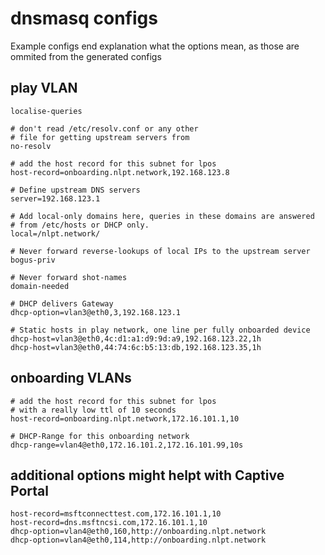 # dnsmasq configs

Example configs end explanation what the options mean, as those are ommited from the generated configs

## play VLAN

```
localise-queries

# don't read /etc/resolv.conf or any other
# file for getting upstream servers from
no-resolv

# add the host record for this subnet for lpos
host-record=onboarding.nlpt.network,192.168.123.8

# Define upstream DNS servers
server=192.168.123.1

# Add local-only domains here, queries in these domains are answered
# from /etc/hosts or DHCP only.
local=/nlpt.network/

# Never forward reverse-lookups of local IPs to the upstream server
bogus-priv

# Never forward shot-names
domain-needed

# DHCP delivers Gateway
dhcp-option=vlan3@eth0,3,192.168.123.1

# Static hosts in play network, one line per fully onboarded device
dhcp-host=vlan3@eth0,4c:d1:a1:d9:9d:a9,192.168.123.22,1h
dhcp-host=vlan3@eth0,44:74:6c:b5:13:db,192.168.123.35,1h
```

## onboarding VLANs

```
# add the host record for this subnet for lpos
# with a really low ttl of 10 seconds
host-record=onboarding.nlpt.network,172.16.101.1,10

# DHCP-Range for this onboarding network
dhcp-range=vlan4@eth0,172.16.101.2,172.16.101.99,10s
```

## additional options might helpt with Captive Portal

```
host-record=msftconnecttest.com,172.16.101.1,10
host-record=dns.msftncsi.com,172.16.101.1,10
dhcp-option=vlan4@eth0,160,http://onboarding.nlpt.network
dhcp-option=vlan4@eth0,114,http://onboarding.nlpt.network
```

